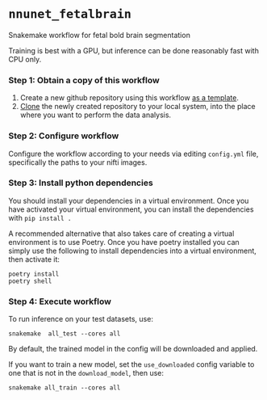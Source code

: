 # `nnunet_fetalbrain`

Snakemake workflow for fetal bold brain segmentation

Training is best with a GPU, but inference can be done reasonably fast with CPU only.

### Step 1: Obtain a copy of this workflow

1. Create a new github repository using this workflow [as a template](https://help.github.com/en/articles/creating-a-repository-from-a-template).
2. [Clone](https://help.github.com/en/articles/cloning-a-repository) the newly created repository to your local system, into the place where you want to perform the data analysis.

### Step 2: Configure workflow

Configure the workflow according to your needs via editing `config.yml` file, specifically the paths to your nifti images.

### Step 3: Install python dependencies

You should install your dependencies in a virtual environment. Once you have activated your virtual environment, you can install the dependencies with `pip install .`

A recommended alternative that also takes care of creating a virtual environment is to use Poetry. Once you have poetry installed you can simply use the following to install dependencies into a virtual environment, then activate it:

```
poetry install
poetry shell
```

### Step 4: Execute workflow

To run inference on your test datasets, use:

    snakemake  all_test --cores all


By default, the trained model in the config will be downloaded and applied.

If you want to train a new model, set the `use_downloaded` config variable to one that is not in the `download_model`, then use:

    snakemake all_train --cores all 


